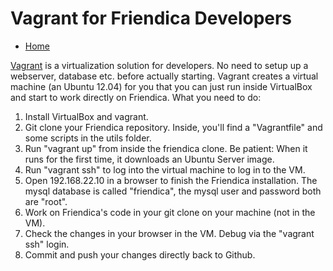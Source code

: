 Vagrant for Friendica Developers
===================

* [Home](help)

[Vagrant](https://www.vagrantup.com/) is a virtualization solution for developers. No need to setup up a webserver, database etc. before actually starting. Vagrant creates a virtual machine (an Ubuntu 12.04) for you that you can just run inside VirtualBox and start to work directly on Friendica. What you need to do:

1. Install VirtualBox and vagrant.
2. Git clone your Friendica repository. Inside, you'll find a "Vagrantfile" and some scripts in the utils folder.
3. Run "vagrant up" from inside the friendica clone. Be patient: When it runs for the first time, it downloads an Ubuntu Server image.
4. Run "vagrant ssh" to log into the virtual machine to log in to the VM.
5. Open 192.168.22.10 in a browser to finish the Friendica installation. The mysql database is called "friendica", the mysql user and password both are "root".
6. Work on Friendica's code in your git clone on your machine (not in the VM).
7. Check the changes in your browser in the VM. Debug via the "vagrant ssh" login.
8. Commit and push your changes directly back to Github.
